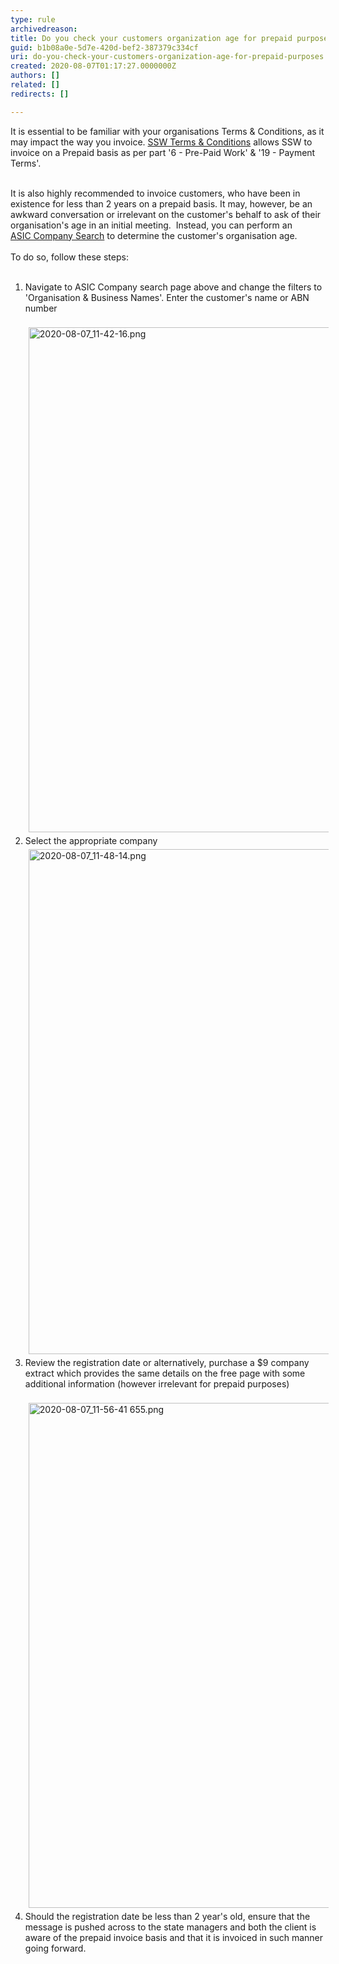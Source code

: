 ```yaml
---
type: rule
archivedreason: 
title: Do you check your customers organization age for prepaid purposes?
guid: b1b08a0e-5d7e-420d-bef2-387379c334cf
uri: do-you-check-your-customers-organization-age-for-prepaid-purposes
created: 2020-08-07T01:17:27.0000000Z
authors: []
related: []
redirects: []

---
```



It is essential to be familiar with your organisations Terms &amp; Conditions, as it may impact the way you invoice.&#160;<a href="https&#58;//www.ssw.com.au/ssw/Standards/Forms/ConsultingOrderTermsConditions.aspx">SSW Terms &amp; Conditions</a>&#160;allows&#160;SSW to invoice on a Prepaid basis as per part '6 - Pre-Paid Work' &amp; '19 - Payment Terms'.&#160;<br><div><br></div><div>It is also highly recommended&#160;to invoice customers, who have been in existence for less than 2 years on a prepaid basis. It may, however, be an awkward conversation or irrelevant on the customer's behalf to ask of their organisation's age in an initial meeting.&#160; Instead, you can perform an</div><div><a href="https&#58;//connectonline.asic.gov.au/RegistrySearch">ASIC Company Search​</a>&#160;to determine the customer's organisation age.<br></div><div><br></div><div>To do so, follow these steps&#58;<br></div><div><br></div><div><ol><li>​Navigate to ASIC Company search page above and change the filters to '​​​Organisation &amp; Business Names'. Enter the customer's name or ABN number<br><br><img src="/SiteAssets/do-you-check-your-customers-organisation-age-for-prepaid/2020-08-07_11-42-16.png" alt="2020-08-07_11-42-16.png" style="margin&#58;5px;width&#58;808px;" /><br></li><li>Select the appropriate company<br><img src="/SiteAssets/do-you-check-your-customers-organisation-age-for-prepaid/2020-08-07_11-48-14.png" alt="2020-08-07_11-48-14.png" style="margin&#58;5px;width&#58;808px;" /><br></li><li>Review the registration date or alternatively, purchase a $9 company extract which provides the same details on the free page with some additional information (however irrelevant for prepaid purposes)<br><br><img src="/SiteAssets/do-you-check-your-customers-organisation-age-for-prepaid/2020-08-07_11-56-41%20655.png" alt="2020-08-07_11-56-41 655.png" style="margin&#58;5px;width&#58;808px;" /><br></li><li>Should the registration date be less than 2 year's old, ensure that the message is pushed across to the state managers and both the client is aware of the prepaid invoice basis and that it is invoiced in such manner going forward.<br></li></ol></div>
<br><excerpt class='endintro'></excerpt><br>



